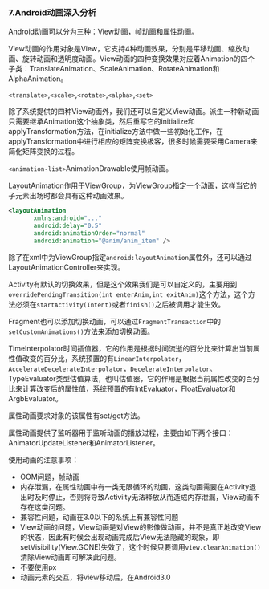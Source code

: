 ### 7.Android动画深入分析

Android动画可以分为三种：View动画，帧动画和属性动画。

View动画的作用对象是View，它支持4种动画效果，分别是平移动画、缩放动画、旋转动画和透明度动画。View动画的四种变换效果对应着Animation的四个子类：TranslateAnimation、ScaleAnimation、RotateAnimation和AlphaAnimation。

``<translate>``,``<scale>``,``<rotate>``,``<alpha>``,``<set>``

除了系统提供的四种View动画外，我们还可以自定义View动画。派生一种新动画只需要继承Animation这个抽象类，然后重写它的initialize和applyTransformation方法，在initialize方法中做一些初始化工作，在applyTransformation中进行相应的矩阵变换极客，很多时候需要采用Camera来简化矩阵变换的过程。

``<animation-list>``AnimationDrawable使用帧动画。

LayoutAnimation作用于ViewGroup，为ViewGroup指定一个动画，这样当它的子元素出场时都会具有这种动画效果。

```xml
<layoutAnimation
       xmlns:android="..."
       android:delay="0.5"
       android:animationOrder="normal"
       android:animation="@anim/anim_item" />
```

除了在xml中为ViewGroup指定``android:layoutAnimation``属性外，还可以通过LayoutAnimationController来实现。

Activity有默认的切换效果，但是这个效果我们是可以自定义的，主要用到``overridePendingTransition(int enterAnim,int exitAnim)``这个方法，这个方法必须在``startActivity(Intent)``或者``finish()``之后被调用才能生效。

Fragment也可以添加切换动画，可以通过``FragmentTransaction``中的``setCustomAnimations()``方法来添加切换动画。

TimeInterpolator时间插值器，它的作用是根据时间流逝的百分比来计算出当前属性值改变的百分比，系统预置的有``LinearInterpolater``，``AccelerateDecelerateInterpolator``，``DecelerateInterpolator``。TypeEvaluator类型估值算法，也叫估值器，它的作用是根据当前属性改变的百分比来计算改变后的属性值，系统预置的有IntEvaluator，FloatEvaluator和ArgbEvaluator。

属性动画要求对象的该属性有set/get方法。

属性动画提供了监听器用于监听动画的播放过程，主要由如下两个接口：AnimatorUpdateListener和AnimatorListener。

使用动画的注意事项：

+ OOM问题，帧动画
+ 内存泄漏，在属性动画中有一类无限循环的动画，这类动画需要在Activity退出时及时停止，否则将导致Activiity无法释放从而造成内存泄漏，View动画不存在这类问题。
+ 兼容性问题，动画在3.0以下的系统上有兼容性问题
+ View动画的问题，View动画是对View的影像做动画，并不是真正地改变View的状态，因此有时候会出现动画完成后View无法隐藏的现象，即setVisibility(View.GONE)失效了，这个时候只要调用``view.clearAnimation()``清除View动画即可解决此问题。
+ 不要使用px
+ 动画元素的交互，将view移动后，在Android3.0